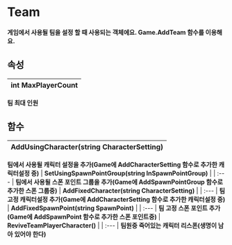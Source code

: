 # **Team**

 **게임에서 사용될 팀을 설정 할 때 사용되는 객체에요. Game.AddTeam 함수를 이용해요.** 
## **속성**

| **int MaxPlayerCount** |
| :--- |
 **팀 최대 인원** 
## **함수**

| **AddUsingCharacter(string CharacterSetting)** |
| :--- |
 **팀에서 사용될 캐릭터 설정을 추가(Game에 AddCharacterSetting 함수로 추가한 캐릭터설정 중)** 
| **SetUsingSpawnPointGroup(string InSpawnPointGroup)** |
| :--- |
 **팀에서 사용될 스폰 포인트 그룹을 추가(Game에 AddSpawnPointGroup 함수로 추가한 스폰 그룹중)** 
| **AddFixedCharacter(string CharacterSetting)** |
| :--- |
 **팀 고정 캐릭터설정 추가(Game에 AddCharacterSetting 함수로 추가한 캐릭터설정 중)** 
| **AddFixedSpawnPoint(string SpawnPoint)** |
| :--- |
 **팀 고정 스폰 포인트 추가(Game에 AddSpawnPoint 함수로 추가한 스폰 포인트중)** 
| **ReviveTeamPlayerCharacter()** |
| :--- |
 **팀원중 죽어있는 캐릭터 리스폰(생명이 남아 있어야 한다)** 

